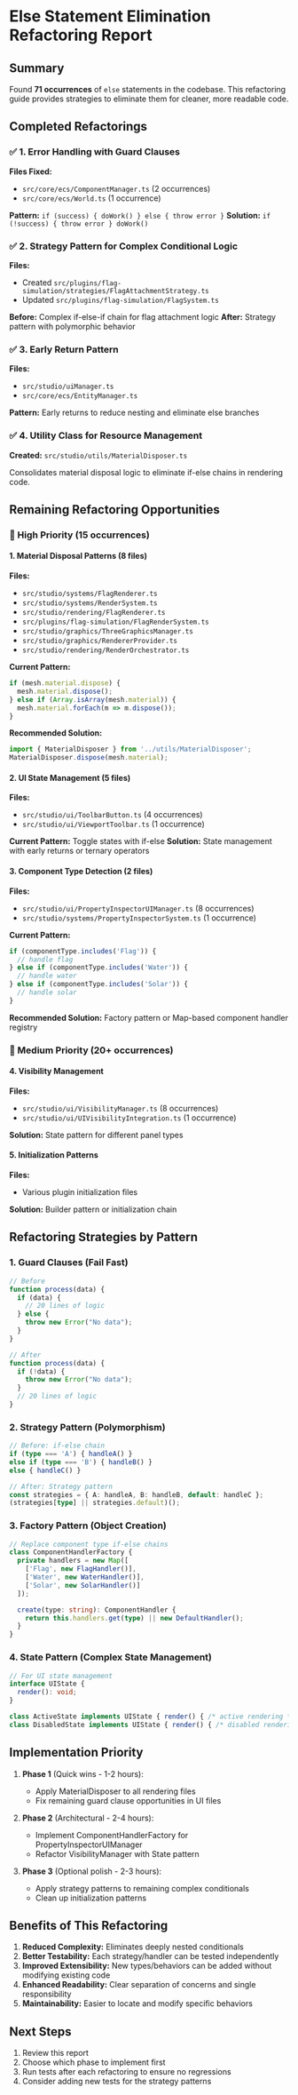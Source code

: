 # Else Statement Elimination Refactoring Report

## Summary
Found **71 occurrences** of `else` statements in the codebase. This refactoring guide provides strategies to eliminate them for cleaner, more readable code.

## Completed Refactorings

### ✅ 1. Error Handling with Guard Clauses
**Files Fixed:**
- `src/core/ecs/ComponentManager.ts` (2 occurrences)
- `src/core/ecs/World.ts` (1 occurrence)

**Pattern:** `if (success) { doWork() } else { throw error }`
**Solution:** `if (!success) { throw error } doWork()`

### ✅ 2. Strategy Pattern for Complex Conditional Logic
**Files:** 
- Created `src/plugins/flag-simulation/strategies/FlagAttachmentStrategy.ts`
- Updated `src/plugins/flag-simulation/FlagSystem.ts`

**Before:** Complex if-else-if chain for flag attachment logic
**After:** Strategy pattern with polymorphic behavior

### ✅ 3. Early Return Pattern
**Files:**
- `src/studio/uiManager.ts`
- `src/core/ecs/EntityManager.ts`

**Pattern:** Early returns to reduce nesting and eliminate else branches

### ✅ 4. Utility Class for Resource Management
**Created:** `src/studio/utils/MaterialDisposer.ts`

Consolidates material disposal logic to eliminate if-else chains in rendering code.

## Remaining Refactoring Opportunities

### 🔄 High Priority (15 occurrences)

#### 1. Material Disposal Patterns (8 files)
**Files:**
- `src/studio/systems/FlagRenderer.ts`
- `src/studio/systems/RenderSystem.ts`
- `src/studio/rendering/FlagRenderer.ts`
- `src/plugins/flag-simulation/FlagRenderSystem.ts`
- `src/studio/graphics/ThreeGraphicsManager.ts`
- `src/studio/graphics/RendererProvider.ts`
- `src/studio/rendering/RenderOrchestrator.ts`

**Current Pattern:**
```typescript
if (mesh.material.dispose) {
  mesh.material.dispose();
} else if (Array.isArray(mesh.material)) {
  mesh.material.forEach(m => m.dispose());
}
```

**Recommended Solution:**
```typescript
import { MaterialDisposer } from '../utils/MaterialDisposer';
MaterialDisposer.dispose(mesh.material);
```

#### 2. UI State Management (5 files)
**Files:**
- `src/studio/ui/ToolbarButton.ts` (4 occurrences)
- `src/studio/ui/ViewportToolbar.ts` (1 occurrence)

**Current Pattern:** Toggle states with if-else
**Solution:** State management with early returns or ternary operators

#### 3. Component Type Detection (2 files)
**Files:**
- `src/studio/ui/PropertyInspectorUIManager.ts` (8 occurrences)
- `src/studio/systems/PropertyInspectorSystem.ts` (1 occurrence)

**Current Pattern:**
```typescript
if (componentType.includes('Flag')) {
  // handle flag
} else if (componentType.includes('Water')) {
  // handle water
} else if (componentType.includes('Solar')) {
  // handle solar
}
```

**Recommended Solution:** Factory pattern or Map-based component handler registry

### 🔄 Medium Priority (20+ occurrences)

#### 4. Visibility Management
**Files:**
- `src/studio/ui/VisibilityManager.ts` (8 occurrences)
- `src/studio/ui/UIVisibilityIntegration.ts` (1 occurrence)

**Solution:** State pattern for different panel types

#### 5. Initialization Patterns
**Files:**
- Various plugin initialization files

**Solution:** Builder pattern or initialization chain

## Refactoring Strategies by Pattern

### 1. **Guard Clauses** (Fail Fast)
```typescript
// Before
function process(data) {
  if (data) {
    // 20 lines of logic
  } else {
    throw new Error("No data");
  }
}

// After
function process(data) {
  if (!data) {
    throw new Error("No data");
  }
  // 20 lines of logic
}
```

### 2. **Strategy Pattern** (Polymorphism)
```typescript
// Before: if-else chain
if (type === 'A') { handleA() }
else if (type === 'B') { handleB() }
else { handleC() }

// After: Strategy pattern
const strategies = { A: handleA, B: handleB, default: handleC };
(strategies[type] || strategies.default)();
```

### 3. **Factory Pattern** (Object Creation)
```typescript
// Replace component type if-else chains
class ComponentHandlerFactory {
  private handlers = new Map([
    ['Flag', new FlagHandler()],
    ['Water', new WaterHandler()],
    ['Solar', new SolarHandler()]
  ]);

  create(type: string): ComponentHandler {
    return this.handlers.get(type) || new DefaultHandler();
  }
}
```

### 4. **State Pattern** (Complex State Management)
```typescript
// For UI state management
interface UIState {
  render(): void;
}

class ActiveState implements UIState { render() { /* active rendering */ } }
class DisabledState implements UIState { render() { /* disabled rendering */ } }
```

## Implementation Priority

1. **Phase 1** (Quick wins - 1-2 hours):
   - Apply MaterialDisposer to all rendering files
   - Fix remaining guard clause opportunities in UI files

2. **Phase 2** (Architectural - 2-4 hours):
   - Implement ComponentHandlerFactory for PropertyInspectorUIManager
   - Refactor VisibilityManager with State pattern

3. **Phase 3** (Optional polish - 2-3 hours):
   - Apply strategy patterns to remaining complex conditionals
   - Clean up initialization patterns

## Benefits of This Refactoring

1. **Reduced Complexity:** Eliminates deeply nested conditionals
2. **Better Testability:** Each strategy/handler can be tested independently
3. **Improved Extensibility:** New types/behaviors can be added without modifying existing code
4. **Enhanced Readability:** Clear separation of concerns and single responsibility
5. **Maintainability:** Easier to locate and modify specific behaviors

## Next Steps

1. Review this report
2. Choose which phase to implement first
3. Run tests after each refactoring to ensure no regressions
4. Consider adding new tests for the strategy patterns
